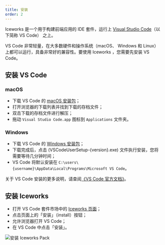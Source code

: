 ```yaml
---
title: 安装
order: 2
---
```


Iceworks 是一个用于构建前端应用的 IDE 套件，运行上 [Visual Studio Code](https://code.visualstudio.com/)（以下简称 VS Code） 之上。

VS Code 非常轻量，在大多数硬件和操作系统（macOS、 Windows 和 Linux）上都可以运行，具备非常好的兼容性。要使用 Iceworks ，您需要先安装 VS Code。

## 安装 VS Code

### macOS

- 下载 VS Code 的 [macOS 安装包](https://go.microsoft.com/fwlink/?LinkID=534106)；
- 打开浏览器的下载列表并找到下载的存档文件；
- 双击下载的存档文件进行解压；
- 拖动 `Visual Studio Code.app` 图标到 `Applications` 文件夹。

### Windows

- 下载 VS Code 的 [Windows 安装包](https://go.microsoft.com/fwlink/?LinkID=534107)；
- 下载完成后，点击 (VSCodeUserSetup-{version}.exe) 文件执行安装，您将需要等待几分钟时间；
- VS Code 将默认安装在 `C:\users\{username}\AppData\Local\Programs\Microsoft VS Code`。

关于 VS Code 安装的更多说明，请查阅[《VS Code 官方文档》](https://code.visualstudio.com/docs/setup/setup-overview)。

## 安装 Iceworks

- 打开 VS Code 套件市场中的 [Iceworks 页面](https://marketplace.visualstudio.com/items?itemName=iceworks-team.iceworks)；
- 点击页面上的「安装」（install）按钮；
- 允许浏览器打开 VS Code；
- 在 VS Code 中点击「安装」。

![安装 Iceworks Pack](https://img.alicdn.com/tfs/TB1XSy3a8Bh1e4jSZFhXXcC9VXa-960-600.gif)
